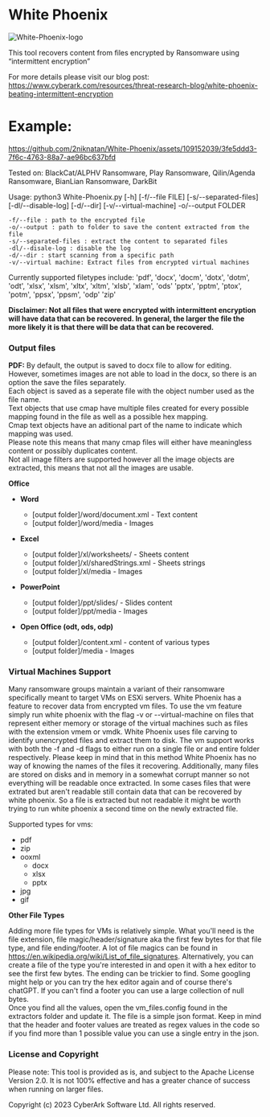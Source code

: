 # White Phoenix
![White-Phoenix-logo](https://github.com/2niknatan/White-Phoenix/assets/109152039/2f34f624-1c53-4c2c-9716-3543f29dfa65)

This tool recovers content from files encrypted by Ransomware using “intermittent encryption”

For more details please visit our blog post:
https://www.cyberark.com/resources/threat-research-blog/white-phoenix-beating-intermittent-encryption


# Example:



https://github.com/2niknatan/White-Phoenix/assets/109152039/3fe5ddd3-7f6c-4763-88a7-ae96bc637bfd



Tested on:
    BlackCat/ALPHV Ransomware, Play Ransomware, Qilin/Agenda Ransomware, BianLian Ransomware, DarkBit

Usage:
    python3 White-Phoenix.py [-h] [-f/--file FILE] [-s/--separated-files] [-dl/--disable-log] [-d/--dir] [-v/--virtual-machine] -o/--output FOLDER 

    -f/--file : path to the encrypted file
    -o/--output : path to folder to save the content extracted from the file
    -s/--separated-files : extract the content to separated files
    -dl/--disale-log : disable the log
    -d/--dir : start scanning from a specific path
    -v/--virtual machine: Extract files from encrypted virtual machines
    

Currently supported filetypes include:
    'pdf', 
    'docx', 'docm', 'dotx', 'dotm', 'odt',
    'xlsx', 'xlsm', 'xltx', 'xltm', 'xlsb', 'xlam', 'ods'
    'pptx', 'pptm', 'ptox', 'potm', 'ppsx', 'ppsm', 'odp'
    'zip'
    
**Disclaimer: Not all files that were encrypted with intermittent encryption will have data that can be recovered. In general, the larger the file the more likely it is that there will be data that can be recovered.**

### Output files

**PDF:**
By default, the output is saved to docx file to allow for editing.<br>
However, sometimes images are not able to load in the docx, so there is an option the save the files separately.<br>
Each object is saved as a seperate file with the object number used as the file name.<br>
Text objects that use cmap have multiple files created for every possible mapping found in the file as well as a possible hex mapping.<br>
Cmap text objects have an aditional part of the name to indicate which mapping was used.<br>
Please note this means that many cmap files will either have meaningless content or possibly duplicates content.<br>
Not all image filters are supported however all the image objects are extracted, this means that not all the images are usable.



**Office**

- **Word**

    - [output folder]/word/document.xml - Text content
    - [output folder]/word/media - Images

- **Excel**

    - [output folder]/xl/worksheets/ - Sheets content
    - [output folder]/xl/sharedStrings.xml - Sheets strings
    - [output folder]/xl/media - Images

- **PowerPoint**

    - [output folder]/ppt/slides/ - Slides content
    - [output folder]/ppt/media - Images

- **Open Office (odt, ods, odp)**
    - [output folder]/content.xml - content of various types
    - [output folder]/media - Images


### Virtual Machines Support
Many ransomware groups maintain a variant of their ransomware specifically meant to target VMs on ESXi servers. White Phoenix has a
feature to recover data from encrypted vm files. To use the vm feature simply run white phoenix with the flag -v or 
--virtual-machine on files that represent either memory or storage of the virtual machines such as files with the extension vmem or vmdk.
White Phoenix uses file carving to identify unencrypted files and extract them to disk. The vm support works with both the -f and -d flags
to either run on a single file or and entire folder respectively.
Please keep in mind that in this method White Phoenix has no way of knowing the names of the files it recovering. Additionally, many files
are stored on disks and in memory in a somewhat corrupt manner so not everything will be readable once extracted. In some cases files that
were extrated but aren't readable still contain data that can be recovered by white phoenix. So a file is extracted but not readable it
might be worth trying to run white phoenix a second time on the newly extracted file.

Supported types for vms:<br>
- pdf
- zip
- ooxml
    - docx
    - xlsx
    - pptx
- jpg
- gif

**Other File Types**

Adding more file types for VMs is relatively simple. What you'll need is the file extension, file magic/header/signature aka the first few 
bytes for that file type, and file ending/footer. A lot of file magics can be found in https://en.wikipedia.org/wiki/List_of_file_signatures. 
Alternatively, you can create a file of the type you're interested in and open it with a hex editor to see the first few bytes. 
The ending can be trickier to find. Some googling might help or you can try the hex editor again and of course there's chatGPT. 
If you can't find a footer you can use a large collection of null bytes.<br>
Once you find all the values, open the vm_files.config found in the extractors folder and update it. The file is a simple json format.
Keep in mind that the header and footer values are treated as regex values in the code so if you find more than 1 possible value you can use a single entry in the json.


### License and Copyright


Please note: This tool is provided as is, and subject to the Apache License Version 2.0. It is not 100% effective and has a greater chance of success when running on larger files.

Copyright (c) 2023 CyberArk Software Ltd. All rights reserved.
